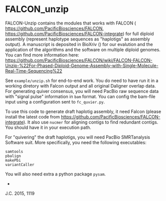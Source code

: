 # FALCON_unzip

FALCON-Unzip contains the modules that works with FALCON ( https://github.com/PacificBiosciences/FALCON,  https://github.com/PacificBiosciences/FALCON-integrate) for full diploid assembly (represent haplotype sequences as "haplotigs" as assembly output). A manuscript is deposited in BioXriv () for our evalution and the application of the algorithms and the software on multiple diploid genomes. You can find more information here: https://github.com/PacificBiosciences/FALCON/wiki/FALCON-FALCON-Unzip-%22For-Phased-Diploid-Genome-Assembly-with-Single-Molecule-Real-Time-Sequencing%22


See `example/unzip.sh` for end-to-end work. You do need to have run it in a working diretory with Falcon output and all original Daligner overlap data.
For generating quiver consensus, you will need PacBio raw sequence data with "signal pulse" information in `bam` format. You can config the bam-file input using a configuration sent to `fc_quvier.py`.

To use this code to generate draft haplotig assembly, it need Falcon (please install the latest code from https://github.com/PacificBiosciences/FALCON-integrate). It also use `nucmer` for aligning contigs to find redundant contigs. You should have it in your execution path.

For "quivering" the draft haplotigs, you will need PacBio SMRTanalysis Software suit. More specifically, you need the following executables:
```
samtools
pbalign
makePbi
variantCaller
```

You will also need extra a python package `pysam`.

-
J.C. 2015, 1119

